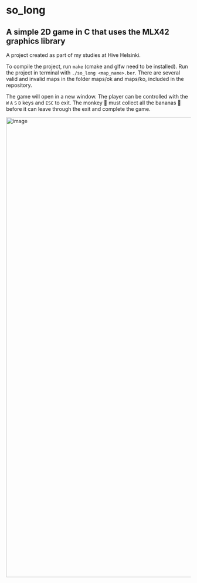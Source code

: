 # so_long
## A simple 2D game in C that uses the MLX42 graphics library

A project created as part of my studies at Hive Helsinki.

To compile the project, run `make` (cmake and glfw need to be installed). Run the project in terminal with `./so_long <map_name>.ber`. There are several valid and invalid maps in the folder maps/ok and maps/ko, included in the repository. 

The game will open in a new window. The player can be controlled with the `W` `A` `S` `D` keys and `ESC` to exit. The monkey &#128018; must collect all the bananas &#127820; before it can leave through the exit and complete the game.

<img width="1255" alt="image" src="https://github.com/lburkinshaw/so_long/assets/140051990/cdbf1218-3cf7-476a-a12b-3a8fa78d8413">
